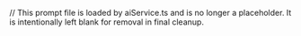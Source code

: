 // This prompt file is loaded by aiService.ts and is no longer a placeholder. It is intentionally left blank for removal in final cleanup.
